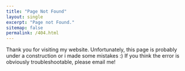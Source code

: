 ```yaml
---
title: "Page Not Found"
layout: single
excerpt: "Page not Found."
sitemap: false
permalink: /404.html
---
```

Thank you for visiting my website. Unfortunately, this page is probably under a construction or i made
some mistakes :) If you think the error is obviously troubleshootable, please email me!

<script type="text/javascript">
  var GOOG_FIXURL_LANG = 'en';
  var GOOG_FIXURL_SITE = '{{ site.url }}'
</script>
<script type="text/javascript"
  src="//linkhelp.clients.google.com/tbproxy/lh/wm/fixurl.js">
</script>
